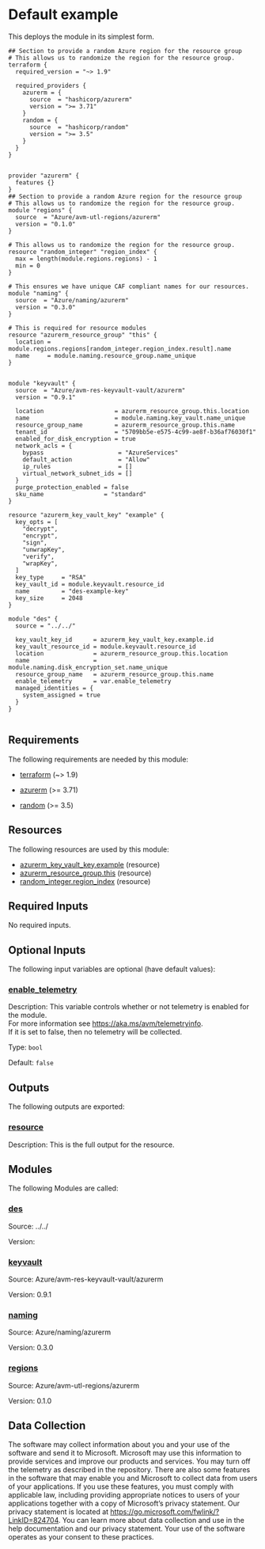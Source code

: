 <!-- BEGIN_TF_DOCS -->
<!-- Code generated by terraform-docs. DO NOT EDIT. -->
# Default example

This deploys the module in its simplest form.

```hcl
## Section to provide a random Azure region for the resource group
# This allows us to randomize the region for the resource group.
terraform {
  required_version = "~> 1.9"

  required_providers {
    azurerm = {
      source  = "hashicorp/azurerm"
      version = ">= 3.71"
    }
    random = {
      source  = "hashicorp/random"
      version = ">= 3.5"
    }
  }
}


provider "azurerm" {
  features {}
}
## Section to provide a random Azure region for the resource group
# This allows us to randomize the region for the resource group.
module "regions" {
  source  = "Azure/avm-utl-regions/azurerm"
  version = "0.1.0"
}

# This allows us to randomize the region for the resource group.
resource "random_integer" "region_index" {
  max = length(module.regions.regions) - 1
  min = 0
}

# This ensures we have unique CAF compliant names for our resources.
module "naming" {
  source  = "Azure/naming/azurerm"
  version = "0.3.0"
}

# This is required for resource modules
resource "azurerm_resource_group" "this" {
  location = module.regions.regions[random_integer.region_index.result].name
  name     = module.naming.resource_group.name_unique
}


module "keyvault" {
  source  = "Azure/avm-res-keyvault-vault/azurerm"
  version = "0.9.1"

  location                    = azurerm_resource_group.this.location
  name                        = module.naming.key_vault.name_unique
  resource_group_name         = azurerm_resource_group.this.name
  tenant_id                   = "5709bb5e-e575-4c99-ae8f-b36af76030f1"
  enabled_for_disk_encryption = true
  network_acls = {
    bypass                     = "AzureServices"
    default_action             = "Allow"
    ip_rules                   = []
    virtual_network_subnet_ids = []
  }
  purge_protection_enabled = false
  sku_name                 = "standard"
}

resource "azurerm_key_vault_key" "example" {
  key_opts = [
    "decrypt",
    "encrypt",
    "sign",
    "unwrapKey",
    "verify",
    "wrapKey",
  ]
  key_type     = "RSA"
  key_vault_id = module.keyvault.resource_id
  name         = "des-example-key"
  key_size     = 2048
}

module "des" {
  source = "../../"

  key_vault_key_id      = azurerm_key_vault_key.example.id
  key_vault_resource_id = module.keyvault.resource_id
  location              = azurerm_resource_group.this.location
  name                  = module.naming.disk_encryption_set.name_unique
  resource_group_name   = azurerm_resource_group.this.name
  enable_telemetry      = var.enable_telemetry
  managed_identities = {
    system_assigned = true
  }
}


```

<!-- markdownlint-disable MD033 -->
## Requirements

The following requirements are needed by this module:

- <a name="requirement_terraform"></a> [terraform](#requirement\_terraform) (~> 1.9)

- <a name="requirement_azurerm"></a> [azurerm](#requirement\_azurerm) (>= 3.71)

- <a name="requirement_random"></a> [random](#requirement\_random) (>= 3.5)

## Resources

The following resources are used by this module:

- [azurerm_key_vault_key.example](https://registry.terraform.io/providers/hashicorp/azurerm/latest/docs/resources/key_vault_key) (resource)
- [azurerm_resource_group.this](https://registry.terraform.io/providers/hashicorp/azurerm/latest/docs/resources/resource_group) (resource)
- [random_integer.region_index](https://registry.terraform.io/providers/hashicorp/random/latest/docs/resources/integer) (resource)

<!-- markdownlint-disable MD013 -->
## Required Inputs

No required inputs.

## Optional Inputs

The following input variables are optional (have default values):

### <a name="input_enable_telemetry"></a> [enable\_telemetry](#input\_enable\_telemetry)

Description: This variable controls whether or not telemetry is enabled for the module.  
For more information see <https://aka.ms/avm/telemetryinfo>.  
If it is set to false, then no telemetry will be collected.

Type: `bool`

Default: `false`

## Outputs

The following outputs are exported:

### <a name="output_resource"></a> [resource](#output\_resource)

Description: This is the full output for the resource.

## Modules

The following Modules are called:

### <a name="module_des"></a> [des](#module\_des)

Source: ../../

Version:

### <a name="module_keyvault"></a> [keyvault](#module\_keyvault)

Source: Azure/avm-res-keyvault-vault/azurerm

Version: 0.9.1

### <a name="module_naming"></a> [naming](#module\_naming)

Source: Azure/naming/azurerm

Version: 0.3.0

### <a name="module_regions"></a> [regions](#module\_regions)

Source: Azure/avm-utl-regions/azurerm

Version: 0.1.0

<!-- markdownlint-disable-next-line MD041 -->
## Data Collection

The software may collect information about you and your use of the software and send it to Microsoft. Microsoft may use this information to provide services and improve our products and services. You may turn off the telemetry as described in the repository. There are also some features in the software that may enable you and Microsoft to collect data from users of your applications. If you use these features, you must comply with applicable law, including providing appropriate notices to users of your applications together with a copy of Microsoft’s privacy statement. Our privacy statement is located at <https://go.microsoft.com/fwlink/?LinkID=824704>. You can learn more about data collection and use in the help documentation and our privacy statement. Your use of the software operates as your consent to these practices.
<!-- END_TF_DOCS -->